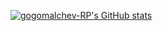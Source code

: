 [![gogomalchev-RP's GitHub stats](https://github-readme-stats-git-masterorgs-github-readme-stats-team.vercel.app/api?username=gogomalchev-RP&count_private=true&include_all_commits=true&include_orgs=true&show_icons=true&hide_border=true&icon_color=ce2b29&bg_color=212830&text_color=eeeeee&title_color=eeeeee)](https://github.com/anuraghazra/github-readme-stats)
